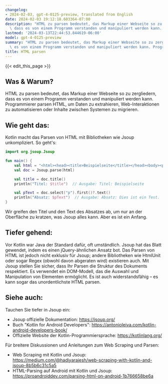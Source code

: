 ```yaml
---
changelog:
- 2024-02-03, gpt-4-0125-preview, translated from English
date: 2024-02-03 19:12:18.603364-07:00
description: "HTML zu parsen bedeutet, das Markup einer Webseite so zu zergliedern,\
  \ dass es von einem Programm verstanden und manipuliert werden kann. Programmierer\u2026"
lastmod: '2024-03-13T22:44:53.844619-06:00'
model: gpt-4-0125-preview
summary: "HTML zu parsen bedeutet, das Markup einer Webseite so zu zergliedern, dass\
  \ es von einem Programm verstanden und manipuliert werden kann. Programmierer\u2026"
title: HTML parsen
---
```


{{< edit_this_page >}}

## Was & Warum?
HTML zu parsen bedeutet, das Markup einer Webseite so zu zergliedern, dass es von einem Programm verstanden und manipuliert werden kann. Programmierer parsen HTML, um Daten zu extrahieren, Web-Interaktionen zu automatisieren oder Inhalte zwischen Systemen zu migrieren.

## Wie geht das:
Kotlin macht das Parsen von HTML mit Bibliotheken wie Jsoup unkompliziert. So geht's:

```Kotlin
import org.jsoup.Jsoup

fun main() {
    val html = "<html><head><title>Beispielseite</title></head><body><p>Dies ist ein Test.</p></body></html>"
    val doc = Jsoup.parse(html)

    val title = doc.title()
    println("Titel: $title")  // Ausgabe: Titel: Beispielseite

    val pText = doc.select("p").first()?.text()
    println("Absatz: $pText")  // Ausgabe: Absatz: Dies ist ein Test.
}
```

Wir greifen den Titel und den Text des Absatzes ab, um nur an der Oberfläche zu kratzen, was Jsoup alles kann. Aber es ist ein Anfang.

## Tiefer gehend:
Vor Kotlin war Java der Standard dafür, oft umständlich. Jsoup hat das Blatt gewendet, indem es einen jQuery-ähnlichen Ansatz bot. Das Parsen von HTML ist jedoch nicht exklusiv für Jsoup; andere Bibliotheken wie HtmlUnit oder sogar Regex (obwohl davon abgeraten wird) existieren auch. Mit Jsoup stellen Sie sicher, dass Ihr Parsen die Struktur des Dokuments respektiert. Es verwendet ein DOM-Modell, das die Auswahl und Manipulation von Elementen ermöglicht. Es ist auch widerstandsfähig – es kann sogar das unordentlichste HTML parsen.

## Siehe auch:
Tauchen Sie tiefer in Jsoup ein:

- Jsoup offizielle Dokumentation: https://jsoup.org/
- Buch "Kotlin for Android Developers": https://antonioleiva.com/kotlin-android-developers-book/
- Offizielle Website der Kotlin-Programmiersprache: https://kotlinlang.org/

Für breitere Diskussionen und Anleitungen zum Web Scraping und Parsen:

- Web Scraping mit Kotlin und Jsoup: https://medium.com/@hadiyarajesh/web-scraping-with-kotlin-and-jsoup-8b5b6c31c5a5
- HTML-Parsing auf Android mit Kotlin und Jsoup: https://proandroiddev.com/parsing-html-on-android-1b766658be6a
